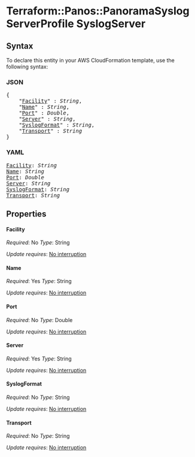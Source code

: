 # Terraform::Panos::PanoramaSyslogServerProfile SyslogServer

## Syntax

To declare this entity in your AWS CloudFormation template, use the following syntax:

### JSON

<pre>
{
    "<a href="#facility" title="Facility">Facility</a>" : <i>String</i>,
    "<a href="#name" title="Name">Name</a>" : <i>String</i>,
    "<a href="#port" title="Port">Port</a>" : <i>Double</i>,
    "<a href="#server" title="Server">Server</a>" : <i>String</i>,
    "<a href="#syslogformat" title="SyslogFormat">SyslogFormat</a>" : <i>String</i>,
    "<a href="#transport" title="Transport">Transport</a>" : <i>String</i>
}
</pre>

### YAML

<pre>
<a href="#facility" title="Facility">Facility</a>: <i>String</i>
<a href="#name" title="Name">Name</a>: <i>String</i>
<a href="#port" title="Port">Port</a>: <i>Double</i>
<a href="#server" title="Server">Server</a>: <i>String</i>
<a href="#syslogformat" title="SyslogFormat">SyslogFormat</a>: <i>String</i>
<a href="#transport" title="Transport">Transport</a>: <i>String</i>
</pre>

## Properties

#### Facility

_Required_: No
_Type_: String

_Update requires_: [No interruption](https://docs.aws.amazon.com/AWSCloudFormation/latest/UserGuide/using-cfn-updating-stacks-update-behaviors.html#update-no-interrupt)

#### Name

_Required_: Yes
_Type_: String

_Update requires_: [No interruption](https://docs.aws.amazon.com/AWSCloudFormation/latest/UserGuide/using-cfn-updating-stacks-update-behaviors.html#update-no-interrupt)

#### Port

_Required_: No
_Type_: Double

_Update requires_: [No interruption](https://docs.aws.amazon.com/AWSCloudFormation/latest/UserGuide/using-cfn-updating-stacks-update-behaviors.html#update-no-interrupt)

#### Server

_Required_: Yes
_Type_: String

_Update requires_: [No interruption](https://docs.aws.amazon.com/AWSCloudFormation/latest/UserGuide/using-cfn-updating-stacks-update-behaviors.html#update-no-interrupt)

#### SyslogFormat

_Required_: No
_Type_: String

_Update requires_: [No interruption](https://docs.aws.amazon.com/AWSCloudFormation/latest/UserGuide/using-cfn-updating-stacks-update-behaviors.html#update-no-interrupt)

#### Transport

_Required_: No
_Type_: String

_Update requires_: [No interruption](https://docs.aws.amazon.com/AWSCloudFormation/latest/UserGuide/using-cfn-updating-stacks-update-behaviors.html#update-no-interrupt)

